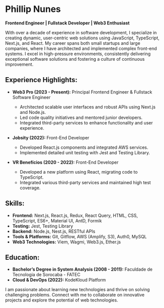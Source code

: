 # Phillip Nunes

**Frontend Engineer | Fullstack Developer | Web3 Enthusiast**

With over a decade of experience in software development, I specialize in creating dynamic, user-centric web solutions using JavaScript, TypeScript, Next.js, and React. My career spans both small startups and large companies, where I have architected and implemented complex front-end systems. I excel in high-pressure environments, consistently delivering exceptional software solutions and fostering a culture of continuous improvement.

## Experience Highlights:
- **Web3 Pro (2023 - Present):** Principal Frontend Engineer & Fullstack Software Engineer
  - Architected scalable user interfaces and robust APIs using Next.js and Node.js.
  - Led code quality initiatives and mentored junior developers.
  - Integrated third-party services to enhance functionality and user experience.

- **Jobsity (2022):** Front-End Developer
  - Developed React.js components and integrated AWS services.
  - Implemented detailed unit testing with Jest and Testing Library.

- **VR Benefícios (2020 - 2022):** Front-End Developer
  - Developed a new platform using React, migrating code to TypeScript.
  - Integrated various third-party services and maintained high test coverage.

## Skills:
- **Frontend:** Next.js, React.js, Redux, React Query, HTML, CSS, TypeScript, ES6+, Material UI, AntD, Formik
- **Testing:** Jest, Testing Library
- **Backend:** Node.js, Nest.js, RESTful APIs
- **Tools & Platforms:** Git, Gitflow, AWS (Amplify, S3), Auth0, MySQL
- **Web3 Technologies:** Viem, Wagmi, Web3.js, Ether.js

## Education:
- **Bachelor’s Degree in System Analysis (2008 - 2011):** Faculdade de Tecnologia de Sorocaba - FATEC
- **Cloud & DevOps (2022):** KodeKloud Platform

I am passionate about learning new technologies and thrive on solving challenging problems. Connect with me to collaborate on innovative projects and explore the potential of web technologies.
